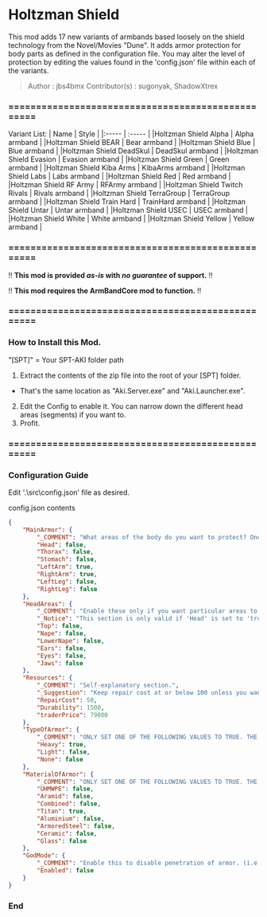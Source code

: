 # Holtzman Shield

This mod adds 17 new variants of armbands based loosely on the shield technology from the Novel/Movies "Dune". It adds armor protection for body parts as defined in the configuration file. You may alter the level of protection by editing the values found in the 'config.json' file within each of the variants.

>Author         : jbs4bmx
>Contributor(s) : sugonyak, ShadowXtrex


### ==================================================
Variant List:
| Name | Style |
|:----- | :----- |
|Holtzman Shield Alpha | Alpha armband |
|Holtzman Shield BEAR | Bear armband |
|Holtzman Shield Blue | Blue armband |
|Holtzman Shield DeadSkul | DeadSkul armband |
|Holtzman Shield Evasion | Evasion armband |
|Holtzman Shield Green | Green armband |
|Holtzman Shield Kiba Arms | KibaArms armband |
|Holtzman Shield Labs | Labs armband |
|Holtzman Shield Red | Red armband |
|Holtzman Shield RF Army | RFArmy armband |
|Holtzman Shield Twitch Rivals | Rivals armband |
|Holtzman Shield TerraGroup | TerraGroup armband |
|Holtzman Shield Train Hard | TrainHard armband |
|Holtzman Shield Untar | Untar armband |
|Holtzman Shield USEC | USEC armband |
|Holtzman Shield White | White armband |
|Holtzman Shield Yellow | Yellow armband |


### ==================================================


:bangbang: **This mod is provided _as-is_ with _no guarantee_ of support.** :bangbang:

:bangbang: **This mod requires the ArmBandCore mod to function.** :bangbang:


### ==================================================


### How to Install this Mod.
"[SPT]" = Your SPT-AKI folder path

1. Extract the contents of the zip file into the root of your [SPT] folder.
  - That's the same location as "Aki.Server.exe" and "Aki.Launcher.exe".
2. Edit the Config to enable it. You can narrow down the different head areas (segments) if you want to.
3. Profit.


### ==================================================


### Configuration Guide
Edit '.\src\config.json' file as desired.

config.json contents
```json
{
    "MainArmor": {
        "_COMMENT": "What areas of the body do you want to protect? One or more of these options must be set to true.",
        "Head": false,
        "Thorax": false,
        "Stomach": false,
        "LeftArm": true,
        "RightArm": true,
        "LeftLeg": false,
        "RightLeg": false
    },
    "HeadAreas": {
        "_COMMENT": "Enable these only if you want particular areas to be protected, otherwise 'Head: true' is enough to protect your head.",
        "_Notice": "This section is only valid if 'Head' is set to 'true'.",
        "Top": false,
        "Nape": false,
        "LowerNape": false,
        "Ears": false,
        "Eyes": false,
        "Jaws": false
    },
    "Resources": {
        "_COMMENT": "Self-explanatory section.",
        "_Suggestion": "Keep repair cost at or below 100 unless you want the cost to go far beyond what you can afford.",
        "RepairCost": 50,
        "Durability": 1500,
        "traderPrice": 79000
    },
    "TypeOfArmor": {
        "_COMMENT": "ONLY SET ONE OF THE FOLLOWING VALUES TO TRUE. THE REST SHOULD BE FALSE.",
        "Heavy": true,
        "Light": false,
        "None": false
    },
    "MaterialOfArmor": {
        "_COMMENT": "ONLY SET ONE OF THE FOLLOWING VALUES TO TRUE. THE REST SHOULD BE FALSE.",
        "UHMWPE": false,
        "Aramid": false,
        "Combined": false,
        "Titan": true,
        "Aluminium": false,
        "ArmoredSteel": false,
        "Ceramic": false,
        "Glass": false
    },
    "GodMode": {
        "_COMMENT": "Enable this to disable penetration of armor. (i.e., enabled = 0 throughput)",
        "Enabled": false
    }
}

```

### End
